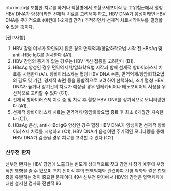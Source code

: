 rituximab을 포함한 치료를 하거나 백혈병에서 조혈모세포이식 등 고위험군에서 혈청 HBV DNA가 양성이라면 선제적 치료를 고려해야 하고, HBV DNA가 음성이라면 HBV DNA를 주기적으로 (예컨대 1-2개월 간격) 추적하면서 선제적 치료시작여부를 결정할 수 있을 것이다.

[권고사항]

1.  HBV 감염 여부가 확인되지 않은 경우 면역억제/항암화학요법 시작 전 HBsAg 및 anti-HBc IgG를 검사한다 (A1).
2.  HBV 감염의 증거가 없는 경우는 HBV 백신 접종을 고려한다 (B1).
3.  HBsAg 양성인 경우 면역억제/항암화학요법 시작과 함께 선제적 항바이러스제 치료를 시행한다(A1). 항바이러스제는 혈청 HBV DNA 수준, 면역억제/항암화학요법의 강도 및 기간, 경제적 측면 등을 종합적으로 고려하여 선택하되, 초기 혈청 HBV DNA가 높거나 장기간의 치료가 예상될 경우 엔테카비어나 테노포비어의 사용을 우선적으로 고려할 수 있다 (C1).
4.  선제적 항바이러스제 치료 중 및 치료 후 혈청 HBV DNA를 정기적으로 모니터링한다 (A1).
5.  선제적 항바이러스제 치료는 면역억제/항암화학요법 종료 후 최소 6개월간 지속한다 (C1).
6.  HBsAg 음성, anti-HBc IgG 양성인 경우 혈청 HBV DNA가 양성이면 선제적 항바이러스제 치료를 시행하고 (C1), HBV DNA가 음성이면 주기적인 모니터링을 통해 HBV DNA가 검출될 경우 치료를 고려할 수 있다 (C2).

### 신부전 환자

신부전 환자는 HBV 감염에 노출되는 빈도가 상대적으로 잦고 감염시 장기 예후에 부정적인 영향을 줄 수 있으며 특히 신이식 후의 면역억제와 관련하여 간염 악화와 같은 합병증을 유발하는 것이 중요한 문제이다.494 신부전 환자에서 HBV의 감염은 혈액제제에 대한 철저한 검사와 전반적
<PAGE>86
